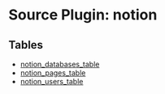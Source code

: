 # Source Plugin: notion

## Tables

- [notion_databases_table](../../../../../website/tables/notion/notion_databases_table.md)
- [notion_pages_table](../../../../../website/tables/notion/notion_pages_table.md)
- [notion_users_table](../../../../../website/tables/notion/notion_users_table.md)